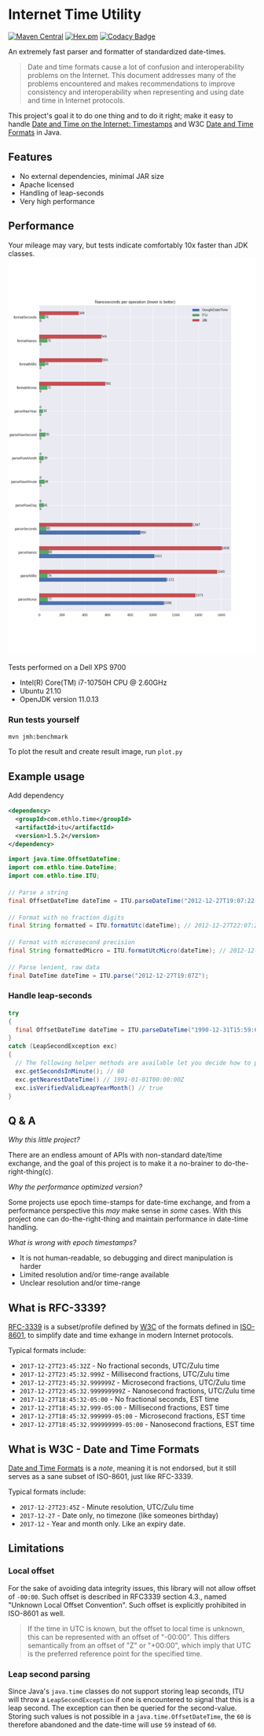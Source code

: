 # Internet Time Utility

[![Maven Central](https://img.shields.io/maven-central/v/com.ethlo.time/itu.svg)](http://search.maven.org/#search%7Cga%7C1%7Cg%3A%22com.ethlo.time%22%20a%3A%22itu%22)
[![Hex.pm](https://img.shields.io/hexpm/l/plug.svg)](LICENSE)
[![Codacy Badge](https://app.codacy.com/project/badge/Grade/598913bc1fe9405c82be73d9a4f105c8)](https://www.codacy.com/gh/ethlo/itu/dashboard?utm_source=github.com&amp;utm_medium=referral&amp;utm_content=ethlo/itu&amp;utm_campaign=Badge_Grade)

An extremely fast parser and formatter of standardized date-times.

> Date and time formats cause a lot of confusion and interoperability problems on the Internet. This document addresses many of the problems encountered and makes recommendations to improve consistency and interoperability when representing and using date and time in Internet protocols.

This project's goal it to do one thing and to do it right; make it easy to
handle [Date and Time on the Internet: Timestamps](https://www.ietf.org/rfc/rfc3339.txt) and
W3C [Date and Time Formats](https://www.w3.org/TR/NOTE-datetime) in Java.

## Features

* No external dependencies, minimal JAR size
* Apache licensed
* Handling of leap-seconds
* Very high performance

## Performance

Your mileage may vary, but tests indicate comfortably 10x faster than JDK classes.
<img src="doc/performance.png" alt="Performance plot">

Tests performed on a Dell XPS 9700
* Intel(R) Core(TM) i7-10750H CPU @ 2.60GHz
* Ubuntu 21.10
* OpenJDK version 11.0.13

### Run tests yourself
```shell
mvn jmh:benchmark
```

To plot the result and create result image, run `plot.py`

## Example usage

Add dependency

```xml
<dependency>
  <groupId>com.ethlo.time</groupId>
  <artifactId>itu</artifactId>
  <version>1.5.2</version>
</dependency>
```

```java
import java.time.OffsetDateTime;
import com.ethlo.time.DateTime;
import com.ethlo.time.ITU;

// Parse a string
final OffsetDateTime dateTime = ITU.parseDateTime("2012-12-27T19:07:22.123456789-03:00");

// Format with no fraction digits
final String formatted = ITU.formatUtc(dateTime); // 2012-12-27T22:07:22Z

// Format with microsecond precision
final String formattedMicro = ITU.formatUtcMicro(dateTime); // 2012-12-27T22:07:22.123457Z

// Parse lenient, raw data
final DateTime dateTime = ITU.parse("2012-12-27T19:07Z");

```

### Handle leap-seconds
```java
try 
{
  final OffsetDateTime dateTime = ITU.parseDateTime("1990-12-31T15:59:60-08:00");
}
catch (LeapSecondException exc) 
{
  // The following helper methods are available let you decide how to progress
  exc.getSecondsInMinute(); // 60
  exc.getNearestDateTime() // 1991-01-01T00:00:00Z
  exc.isVerifiedValidLeapYearMonth() // true
}
```

## Q & A

*Why this little project?*

There are an endless amount of APIs with non-standard date/time exchange, and the goal of this project is to make it a
no-brainer to do-the-right-thing(c).

*Why the performance optimized version?*

Some projects use epoch time-stamps for date-time exchange, and from a performance perspective this *may* make sense
in *some* cases. With this project one can do-the-right-thing and maintain performance in date-time handling.

*What is wrong with epoch timestamps?*

* It is not human-readable, so debugging and direct manipulation is harder
* Limited resolution and/or time-range available
* Unclear resolution and/or time-range

## What is RFC-3339?

[RFC-3339](https://www.ietf.org/rfc/rfc3339.txt) is a subset/profile defined by [W3C](https://www.w3.org/) of the
formats defined in [ISO-8601](http://www.iso.org/iso/home/standards/iso8601.htm), to simplify date and time exhange in
modern Internet protocols.

Typical formats include:

* `2017-12-27T23:45:32Z` - No fractional seconds, UTC/Zulu time
* `2017-12-27T23:45:32.999Z` - Millisecond fractions, UTC/Zulu time
* `2017-12-27T23:45:32.999999Z` - Microsecond fractions, UTC/Zulu time
* `2017-12-27T23:45:32.999999999Z` - Nanosecond fractions, UTC/Zulu time
* `2017-12-27T18:45:32-05:00` - No fractional seconds, EST time
* `2017-12-27T18:45:32.999-05:00` - Millisecond fractions, EST time
* `2017-12-27T18:45:32.999999-05:00` - Microsecond fractions, EST time
* `2017-12-27T18:45:32.999999999-05:00` - Nanosecond fractions, EST time

## What is W3C - Date and Time Formats

[Date and Time Formats](https://www.w3.org/TR/NOTE-datetime) is a _note_, meaning it is not endorsed, but it still
serves as a sane subset of ISO-8601, just like RFC-3339.

Typical formats include:

* `2017-12-27T23:45Z` - Minute resolution, UTC/Zulu time
* `2017-12-27` - Date only, no timezone (like someones birthday)
* `2017-12` - Year and month only. Like an expiry date.

## Limitations

### Local offset

For the sake of avoiding data integrity issues, this library will not allow offset of `-00:00`. Such offset is described
in RFC3339 section 4.3., named "Unknown Local Offset Convention". Such offset is explicitly prohibited in ISO-8601 as
well.

> If the time in UTC is known, but the offset to local time is unknown, this can be represented with an offset of "-00:00". This differs semantically from an offset of "Z" or "+00:00", which imply that UTC is the preferred reference point for the specified time.

### Leap second parsing

Since Java's `java.time` classes do not support storing leap seconds, ITU will throw a `LeapSecondException` if one is
encountered to signal that this is a leap second. The exception can then be queried for the second-value. Storing such
values is not possible in a `java.time.OffsetDateTime`, the `60` is therefore abandoned and the date-time will use `59`
instead of `60`. 

